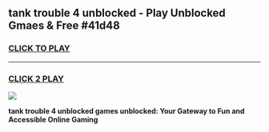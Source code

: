 
## tank trouble 4 unblocked - Play Unblocked Gmaes & Free #41d48
<h3>
<a href="https://news.freeplayer.one?title=tank_trouble_4_unblocked&ref=24F">CLICK TO PLAY</a></h3>
<hr>

<h3>
<a href="https://news.freeplayer.one?title=tank_trouble_4_unblocked&ref=24F">CLICK 2 PLAY</a>
  
</h3>

<a href="https://news.freeplayer.one?title=tank_trouble_4_unblocked&ref=24F/"><img src="https://clearcache.store/games.png"></a>


**tank trouble 4 unblocked games unblocked: Your Gateway to Fun and Accessible Online Gaming**

